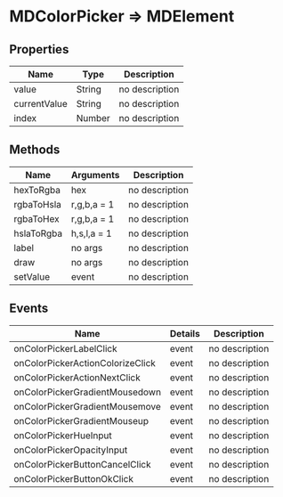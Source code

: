 # MDColorPicker => MDElement

## Properties
Name | Type | Description
--- | --- | ---
value | String | no description
currentValue | String | no description
index | Number | no description

## Methods
Name | Arguments | Description
--- | --- | ---
hexToRgba | hex | no description
rgbaToHsla | r,g,b,a = 1 | no description
rgbaToHex | r,g,b,a = 1 | no description
hslaToRgba | h,s,l,a = 1 | no description
label | no args | no description
draw | no args | no description
setValue | event | no description

## Events
Name | Details | Description
--- | --- | ---
onColorPickerLabelClick | event | no description
onColorPickerActionColorizeClick | event | no description
onColorPickerActionNextClick | event | no description
onColorPickerGradientMousedown | event | no description
onColorPickerGradientMousemove | event | no description
onColorPickerGradientMouseup | event | no description
onColorPickerHueInput | event | no description
onColorPickerOpacityInput | event | no description
onColorPickerButtonCancelClick | event | no description
onColorPickerButtonOkClick | event | no description

